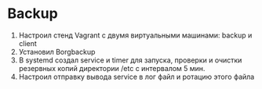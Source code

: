 # Backup 
1. Настроил стенд Vagrant с двумя виртуальными машинами: backup и client
2. Установил Borgbackup
3. В systemd создал service и timer для запуска, проверки и очистки резервных копий директории /etc с интервалом 5 мин.
4. Настроил отправку вывода service в лог файл и ротацию этого файла
